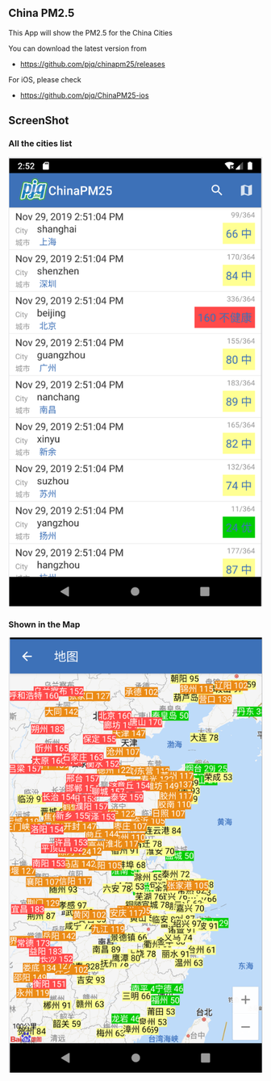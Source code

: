 ## China PM2.5
This App will show the PM2.5 for the China Cities

You can download the latest version from
- https://github.com/pjq/chinapm25/releases

For iOS, please check
- https://github.com/pjq/ChinaPM25-ios

## ScreenShot

### All the cities list
<img src="screenshot/list.png">

### Shown in the Map
<img src="screenshot/map.png">

